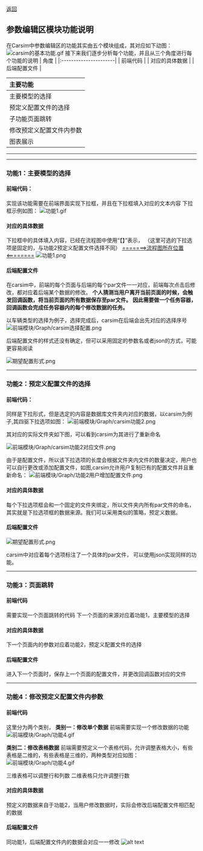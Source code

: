 [返回](../前端功能说明.md)
## 参数编辑区模块功能说明
在Carsim中参数编辑区的功能其实由五个模块组成，其对应如下动图：
![carsim的基本功能.gif](Graph/carsim的基本功能.gif)
接下来我们逐步分析每个功能，并且从三个角度进行每个功能的说明
| 角度                  | 
|:----------------------|
| 前端代码               |
| 对应的具体数据  |
| 后端配置文件           |

| 主要功能                  | 
|:----------------------|
| 主要模型的选择               |
| 预定义配置文件的选择  |
| 子功能页面跳转           |
|修改预定义配置文件内参数|
|图表展示|
***
***

### 功能1：主要模型的选择
#### 前端代码：
实现该功能需要在前端界面实现下拉框，并且在下拉框填入对应的文本内容
下拉框示例如图：
![功能1.gif](Graph/功能1.gif)
#### 对应的具体数据
下拉框中的具体填入内容，已经在流程图中使用“【】”表示，
（这里可选的下拉选项是固定的，与功能2预定义配置文件选择不同）
[=======>流程图所在位置<========](https://kdocs.cn/l/ctURgwXLLiqf)
![功能1.png](Graph/功能1.png)
#### 后端配置文件
在carsim中，前端的每个页面与后端的每个par文件一一对应，前端每次点击后修改，都对应着后端某个数据的修改。
**个人猜测当用户离开当前页面的时候，会触发回调函数，将当前页面的所有数据保存至par文件。**
**因此需要做一个任务容器，回调函数会完成任务容器内的每个修改数据的任务。**

以车辆类型的选择为例子，选择完成后，carsim在后端会出先对应的选择序号
![前端模块/Graph/carsim选择配置.png](Graph/carsim选择配置.png)

后端配置文件的样式还没有确定，但可以采用固定的参数名或者json的方式，可能更容易阅读

![期望配置形式.png](Graph/期望配置形式.png)
***
### 功能2：预定义配置文件的选择
#### 前端代码：
同样是下拉形式，但是选定的内容是数据库文件夹内对应的数据，以carsim为例子,其四驱下拉选项如图：
![前端模块/Graph/carsim功能2.png](Graph/carsim功能2.png)

其对应的实际文件夹如下图，可以看到carsim为其进行了重新命名

![前端模块/Graph/carsim功能2对应文件.png](Graph/carsim功能2对应文件.png)

由于是配置文件，所以该下拉选项的长度会根据文件夹内文件的数量决定，用户也可以自行更改或添加配置文件，如图,carsim允许用户复制已有的配置文件并且重新命名：
![前端模块/Graph/功能2用户增加配置文件.png](Graph/功能2用户增加配置文件.png)


#### 对应的具体数据
每个下拉选项框会和一个固定的文件夹绑定，所以文件夹内所有par文件的命名，其实就是下拉选项框的数据来源。我们可以采用类似的策略，预定义数据。

#### 后端配置文件
![期望配置形式.png](Graph/功能2后端配置文件.png)

carsim中对应着每个选项标注了一个具体的par文件，
可以使用json实现同样的功能。
***

### 功能3：页面跳转
#### 前端代码
需要实现一个页面跳转的代码
下一个页面的来源对应着功能1，主要模型的选择

#### 对应的具体数据
下一个页面内的参数对应着功能2，预定义配置文件的选择

#### 后端配置文件
进入下一个页面时，保存上一个页面的配置文件，并更改回调函数对应的文件

***


### 功能4：修改预定义配置文件内参数
#### 前端代码
这里分为两个类别，
**类别一：修改单个数据**
前端需要实现一个修改数据的功能
![前端模块/Graph/功能4.gif](Graph/功能4.gif)

**类别二：修改表格数据**
前端需要预定义一个表格代码，允许调整表格大小，有些表格是二维的，有些表格是三维的，两种类型对应如图：
![前端模块/Graph/功能4.gif](Graph/功能4两种表格.gif)

三维表格可以调整行和列数
二维表格只允许调整行数

#### 对应的具体数据
预定义的数据来自于功能2，当用户修改数据时，实际会修改后端配置文件相匹配的数据

#### 后端配置文件
同功能1，后端配置文件内的数据会对应一一修改
![alt text](Graph/功能4后端数据.png)
